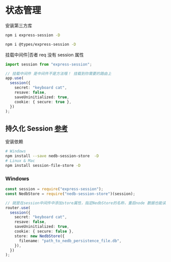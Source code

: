 # 状态管理

安装第三方库

```bash
npm i express-session -D

npm i @types/express-session -D
```

挂载中间件|否者 req 没有 session 属性

```typescript
import session from "express-session";

// 挂载中间件 是中间件不是方法哦！ 挂载到你需要的路由上
app.use(
  session({
    secret: "keyboard cat",
    resave: false,
    saveUninitialized: true,
    cookie: { secure: true },
  })
);
```

## 持久化 Session [参考](https://blog.csdn.net/chaoyangsun/article/details/79240888)

安装依赖

```bash
# Windows
npm install --save nedb-session-store  -D
# Linux & Mac
npm install session-file-store -D
```

### Windows

```typescript
const session = require("express-session");
const NedbStore = require("nedb-session-store")(session);

// 就是在session中间件中添加store属性，指定NedbStore的名称，重启node 数据也能读取
router.use(
  session({
    secret: "keyboard cat",
    resave: false,
    saveUninitialized: true,
    cookie: { secure: false },
    store: new NedbStore({
      filename: "path_to_nedb_persistence_file.db",
    }),
  })
);
```
